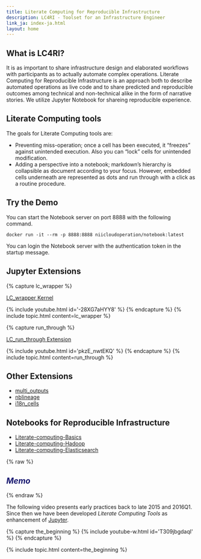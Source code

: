 ```yaml
---
title: Literate Computing for Reproducible Infrastructure
description: LC4RI - Toolset for an Infrastructure Engineer
link_ja: index-ja.html
layout: home
---
```


## What is LC4RI?
It is as important to share infrastructure design and elaborated workflows with participants as to actually automate complex operations. Literate Computing for Reproducible Infrastructure is an approach both to describe automated operations as live code and to share predicted and reproducible outcomes among technical and non-technical alike in the form of narrative stories.  We utilize Jupyter Notebook for shareing reproducible experience.

## Literate Computing tools
The goals for Literate Computing tools are:

- Preventing miss-operation; once a cell has been executed, it “freezes” against unintended execution. Also you can “lock” cells for unintended modification.
- Adding a perspective into a notebook; markdown’s hierarchy is collapsible as document according to your focus. However, embedded cells underneath are represented as dots and run through with a click as a routine procedure.


## Try the Demo

You can start the Notebook server on port 8888 with the following command.

```
docker run -it --rm -p 8888:8888 niicloudoperation/notebook:latest
```

You can login the Notebook server with the authentication token in the startup message.

## Jupyter Extensions

{% capture lc_wrapper %}

[LC_wrapper Kernel](https://github.com/NII-cloud-operation/Jupyter-LC_wrapper)

{% include youtube.html id='-28XG7aHYY8' %}
{% endcapture %}
{% include topic.html content=lc_wrapper %}


{% capture run_through %}

[LC_run_through Extension](https://github.com/NII-cloud-operation/Jupyter-LC_run_through)

{% include youtube.html id='pkzE_nwtEKQ' %}
{% endcapture %}
{% include topic.html content=run_through %}


## Other Extensions

- [multi_outputs](https://github.com/NII-cloud-operation/Jupyter-multi_outputs)
- [nblineage](https://github.com/NII-cloud-operation/Jupyter-LC_nblineage)
- [i18n_cells](https://github.com/NII-cloud-operation/Jupyter-i18n_cells)

## Notebooks for Reproducible Infrastructure

- [Literate-computing-Basics](https://github.com/NII-cloud-operation/Literate-computing-Basics)
- [Literate-computing-Hadoop](https://github.com/NII-cloud-operation/Literate-computing-Hadoop)
- [Literate-computing-Elasticsearch](https://github.com/NII-cloud-operation/Literate-computing-Elasticsearch)

{% raw %}
<font color="MidnightBlue">
<h2><i>Memo</i></h2>
</font>
{% endraw %}

The following video presents early practices back to late 2015 and 2016Q1.  Since then we have been developed *Literate Computing Tools* as enhancement of [Jupyter](http://jupyter.org/).

{% capture the_beginning %}
{% include youtube-w.html id='T309jbgdaqI' %}
{% endcapture %}

{% include topic.html content=the_beginning %}

